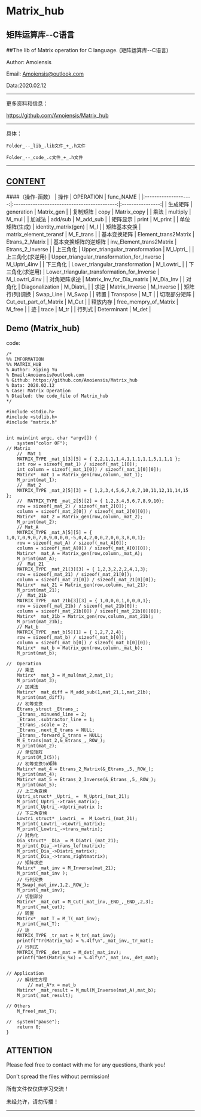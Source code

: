 Matrix_hub
=======================================
矩阵运算库--C语言
---------------------------------------
##The lib of Matrix operation for C language. (矩阵运算库--C语言) 

Author: Amoiensis

Email: Amoiensis@outlook.com

Data:2020.02.12
***************************************************************
更多资料和信息：

https://github.com/Amoiensis/Matrix_hub
***************************************************************

具体：
	
	Folder_--_lib_.lib文件_+_.h文件

	Folder_--_code_.c文件_+_.h文件

***************************************************************

[CONTENT](https://github.com/Amoiensis/Matrix_hub)
---------------------------------------
####（操作-函数）
|         操作         |                  OPERATION                  |     func_NAME    |
|:--------------------:|:-------------------------------------------:|:----------------:|
|       生成矩阵       |                  generation                 |    Matrix_gen    |
|       复制矩阵       |                     copy                    |    Matrix_copy   |
|         乘法         |                   multiply                  |       M_mul      |
|        加减法        |                   add/sub                   |     M_add_sub    |
|       矩阵显示       |                    print                    |      M_print     |
|    单位矩阵(生成)    |             identity_matrix(gen)            |        M_I       |
|     矩阵基本变换     |            matrix_element_teransf           |     M_E_trans    |
|     基本变换矩阵     |             Element_trans2Matrix            |  Etrans_2_Matrix |
| 基本变换矩阵的逆矩阵 |           inv_Element_trans2Matrix          | Etrans_2_Inverse |
|       上三角化       |       Upper_triangular_transformation       |     M_Uptri_     |
|   上三角化(求逆用)   | Upper_triangular_transformation_for_Inverse |   M_Uptri_4inv   |
|       下三角化       |       Lower_triangular_transformation       |     M_Lowtri_    |
|   下三角化(求逆用)   | Lower_triangular_transformation_for_Inverse |   M_Lowtri_4inv  |
|     对角矩阵求逆     |          Matrix_Inv_for_Dia_matrix          |     M_Dia_Inv    |
|        对角化        |               Diagonalization               |     M_Diatri_    |
|         求逆         |                Matrix_Inverse               |     M_Inverse    |
|    矩阵行(列)调换    |                  Swap_Line                  |      M_Swap      |
|         转置         |                  Transpose                  |        M_T       |
|     切取部分矩阵     |            Cut_out_part_of_Matrix           |       M_Cut      |
|       释放内存       |            free_mempry_of_Matrix            |      M_free      |
|          迹          |                    trace                    |       M_tr       |
|        行列式        |                 Determinant                 |       M_det      |

Demo (Matrix_hub)
---------------------------------------
code:
```
/*
%% IMFORMATION
%% MATRIX_HUB
% Author: Xiping Yu
% Email:Amoiensis@outlook.com
% Github: https://github.com/Amoiensis/Matrix_hub
% Data: 2020.02.12 
% Case: Matrix Operation 
% Dtailed: the code_file of Matrix_hub
*/ 

#include <stdio.h>
#include <stdlib.h>
#include "matrix.h"


int main(int argc, char *argv[]) {
	system("color 0F");
// Matrix
	//	Mat_1
	MATRIX_TYPE _mat_1[3][5] = { 2,2,1,1,1,4,1,1,1,1,1,5,1,1,1 };
	int row = sizeof(_mat_1) / sizeof(_mat_1[0]);
	int column = sizeof(_mat_1[0]) / sizeof(_mat_1[0][0]);
	Matirx*  mat_1 = Matrix_gen(row,column,_mat_1);
	M_print(mat_1);
	//	Mat_2	
	MATRIX_TYPE _mat_2[5][3] = { 1,2,3,4,5,6,7,8,7,10,11,12,11,14,15 };	
	//	MATRIX_TYPE _mat_2[5][2] = { 1,2,3,4,5,6,7,8,9,10};	
	row = sizeof(_mat_2) / sizeof(_mat_2[0]);
	column = sizeof(_mat_2[0]) / sizeof(_mat_2[0][0]);
	Matirx*  mat_2 = Matrix_gen(row,column,_mat_2);
	M_print(mat_2);
	// Mat_A
	MATRIX_TYPE _mat_A[5][5] = { 1,0,7,0,9,0,7,0,9,0,0,0,-5,0,4,2,0,0,2,0,0,3,8,0,1};
	row = sizeof(_mat_A) / sizeof(_mat_A[0]);
	column = sizeof(_mat_A[0]) / sizeof(_mat_A[0][0]);
	Matirx*  mat_A = Matrix_gen(row,column,_mat_A);
	M_print(mat_A);
	//	Mat_21
	MATRIX_TYPE _mat_21[3][3] = { 1,2,3,2,2,2,4,1,3};
	row = sizeof(_mat_21) / sizeof(_mat_21[0]);
	column = sizeof(_mat_21[0]) / sizeof(_mat_21[0][0]);
	Matirx*  mat_21 = Matrix_gen(row,column,_mat_21);
	M_print(mat_21);
	//	Mat_21b
	MATRIX_TYPE _mat_21b[3][3] = { 1,0,0,0,1,0,0,0,1};
	row = sizeof(_mat_21b) / sizeof(_mat_21b[0]);
	column = sizeof(_mat_21b[0]) / sizeof(_mat_21b[0][0]);
	Matirx*  mat_21b = Matrix_gen(row,column,_mat_21b);
	M_print(mat_21b);
	// Mat_b
	MATRIX_TYPE _mat_b[5][1] = { 1,2,7,2,4};
	row = sizeof(_mat_b) / sizeof(_mat_b[0]);
	column = sizeof(_mat_b[0]) / sizeof(_mat_b[0][0]);
	Matirx*  mat_b = Matrix_gen(row,column,_mat_b);
	M_print(mat_b);
	
//	Operation
	// 乘法 
	Matirx*  mat_3 = M_mul(mat_2,mat_1);
	M_print(mat_3);	
	// 加减法
	Matirx*  mat_diff = M_add_sub(1,mat_21,1,mat_21b);
	M_print(mat_diff);	
	// 初等变换 
	Etrans_struct _Etrans_;
	_Etrans_.minuend_line = 2;
	_Etrans_.subtractor_line = 1;
	_Etrans_.scale = 2;
	_Etrans_.next_E_trans = NULL;
	_Etrans_.forward_E_trans = NULL;
	M_E_trans(mat_2,&_Etrans_,_ROW_);
	M_print(mat_2);
	// 单位矩阵 
	M_print(M_I(5));
	// 初等变换to矩阵 
	Matirx* mat_4 = Etrans_2_Matrix(&_Etrans_,5,_ROW_);
	M_print(mat_4);
	Matirx* mat_5 = Etrans_2_Inverse(&_Etrans_,5,_ROW_);
	M_print(mat_5);
	// 上三角变换
	Uptri_struct* _Uptri_ =  M_Uptri_(mat_21);
	M_print(_Uptri_->trans_matrix);
	M_print(_Uptri_->Uptri_matrix );
	// 下三角变换
	Lowtri_struct* _Lowtri_ =  M_Lowtri_(mat_21);
	M_print(_Lowtri_->Lowtri_matrix);
	M_print(_Lowtri_->trans_matrix);
	// 对角化
	Dia_struct* _Dia_ = M_Diatri_(mat_21);
	M_print(_Dia_->trans_leftmatrix);
	M_print(_Dia_->Diatri_matrix);
	M_print(_Dia_->trans_rightmatrix);
	// 矩阵求逆 
	Matirx* _mat_inv = M_Inverse(mat_21);
	M_print(_mat_inv );
	// 行列交换
	M_Swap(_mat_inv,1,2,_ROW_);
	M_print(_mat_inv); 
	// 切割部分
	Matirx* _mat_cut = M_Cut(_mat_inv,_END_,_END_,2,3);
	M_print(_mat_cut);
	// 转置
	Matirx* _mat_T = M_T(_mat_inv);
	M_print(_mat_T);
	// 迹
	MATRIX_TYPE _tr_mat = M_tr(_mat_inv);
	printf("Tr(Matrix_%x) = %.4lf\n",_mat_inv,_tr_mat);
	// 行列式
	MATRIX_TYPE _det_mat = M_det(_mat_inv);
	printf("Det(Matrix_%x) = %.4lf\n",_mat_inv,_det_mat);
	
	
// Application
	// 解线性方程
		// mat_A*x = mat_b
	Matirx* _mat_result = M_mul(M_Inverse(mat_A),mat_b);
	M_print(_mat_result);
	
// Others
	M_free(_mat_T);
	
//	system("pause"); 
	return 0;
}
```

ATTENTION
---------------------------------------
Please feel free to contact with me for any questions, thank you!

Don't spread the files without permission!

所有文件仅仅供学习交流！

未经允许，请勿传播！
***************************************
